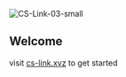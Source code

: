![CS-Link-03-small](https://github.com/cs-link-xyz/.github/assets/79466158/9d53fc57-7a63-4791-b481-f33965af01ff)

## Welcome
visit [cs-link.xyz](https://cs-link.xyz) to get started
